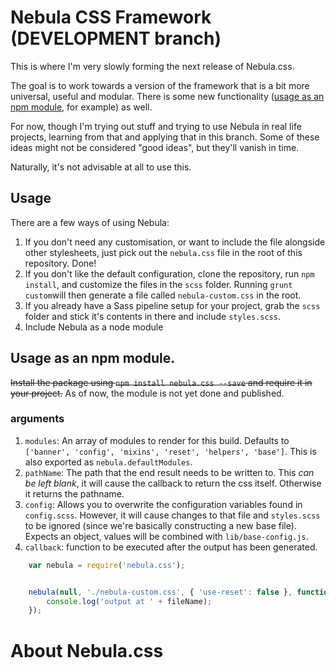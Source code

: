 # Nebula CSS Framework (DEVELOPMENT branch)

This is where I'm very slowly forming the next release of Nebula.css.

The goal is to work towards a version of the framework that is a bit more universal, useful and modular. There is some new functionality ([usage as an npm module](#usage-as-an-npm-module), for example) as well.

For now, though I'm trying out stuff and trying to use Nebula in real life projects, learning from that and applying that in this branch. Some of these ideas might not be considered "good ideas", but they'll vanish in time.

Naturally, it's not advisable at all to use this.

## Usage
There are a few ways of using Nebula:
1. If you don't need any customisation, or want to include the file alongside other stylesheets, just pick out the `nebula.css` file in the root of this repository. Done!
2. If you don't like the default configuration, clone the repository, run `npm install`, and customize the files in the `scss` folder. Running `grunt custom`will then generate a file called `nebula-custom.css` in the root.
3. If you already have a Sass pipeline setup for your project, grab the `scss` folder and stick it's contents in there and include `styles.scss`.
4. Include Nebula as a node module

## Usage as an npm module.
~~Install the package using `npm install nebula.css --save` and require it in your project.~~
As of now, the module is not yet done and published.

### arguments
1. `modules`: An array of modules to render for this build. Defaults to `['banner', 'config', 'mixins', 'reset', 'helpers', 'base']`. This is also exported as `nebula.defaultModules`.
2. `pathName`: The path that the end result needs to be written to. This _can be left blank_, it will cause the callback to return the css itself. Otherwise it returns the pathname.
3. `config`: Allows you to overwrite the configuration variables found in `config.scss`. However, it will cause changes to that file and `styles.scss` to be ignored (since we're basically constructing a new base file). Expects an object, values will be combined with `lib/base-config.js`.
4. `callback`: function to be executed after the output has been generated.

```js
    var nebula = require('nebula.css');


    nebula(null, './nebula-custom.css', { 'use-reset': false }, function(fileName) {
        console.log('output at ' + fileName);
    });
```

# About Nebula.css
